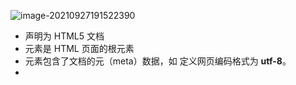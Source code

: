 ![image-20210927191522390](C:\Users\yesen\AppData\Roaming\Typora\typora-user-images\image-20210927191522390.png)

- **<!DOCTYPE html>** 声明为 HTML5 文档
- **<html>** 元素是 HTML 页面的根元素
- **<head>** 元素包含了文档的元（meta）数据，如 **<meta charset="utf-8">** 定义网页编码格式为 **utf-8**。
- **<title>** 元素描述了文档的标题
- **<body>** 元素包含了可见的页面内容
- **<h1>** 元素定义一个大标题
- **<p>** 元素定义一个段落
-  <a> HTML 链接是通过标签来定义的。
-   <img> HTML 图像是通过标签来定义的.

| 开始标签 *             | 元素内容     | 结束标签 * |
| :--------------------- | :----------- | :--------- |
| <p>                    | 这是一个段落 | </p>       |
| <a href="default.htm"> | 这是一个链接 | </a>       |
| <br>                   | 换行         |            |



表格

## HTML 表格标签



| 标签                                            | 描述                 |
| :---------------------------------------------- | :------------------- |
| [](https://www.runoob.com/tags/tag-table.html)  | 定义表格             |
| ](https://www.runoob.com/tags/tag-th.html)      | 定义表格的表头       |
|                                                 | 定义表格的行         |
| ](https://www.runoob.com/tags/tag-td.html)      | 定义表格单元         |
| ](https://www.runoob.com/tags/tag-caption.html) | 定义表格标题         |
|                                                 | 定义表格列的组       |
|                                                 | 定义用于表格列的属性 |
|                                                 | 定义表格的页眉       |
|                                                 | 定义表格的主体       |
|                                                 | 定义表格的页脚       |
